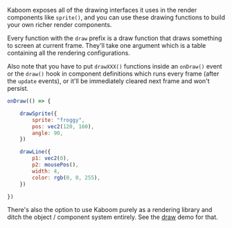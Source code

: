 Kaboom exposes all of the drawing interfaces it uses in the render components like `sprite()`, and you can use these drawing functions to build your own richer render components.

Every function with the `draw` prefix is a draw function that draws something to screen at current frame. They'll take one argument which is a table containing all the rendering configurations.

Also note that you have to put `drawXXX()` functions inside an `onDraw()` event or the `draw()` hook in component definitions which runs every frame (after the `update` events), or it'll be immediately cleared next frame and won't persist.

```js
onDraw(() => {

	drawSprite({
		sprite: "froggy",
		pos: vec2(120, 160),
		angle: 90,
	})

	drawLine({
		p1: vec2(0),
		p2: mousePos(),
		width: 4,
		color: rgb(0, 0, 255),
	})

})
```

There's also the option to use Kaboom purely as a rendering library and ditch the object / component system entirely. See the [draw](/play?demo=draw) demo for that.
